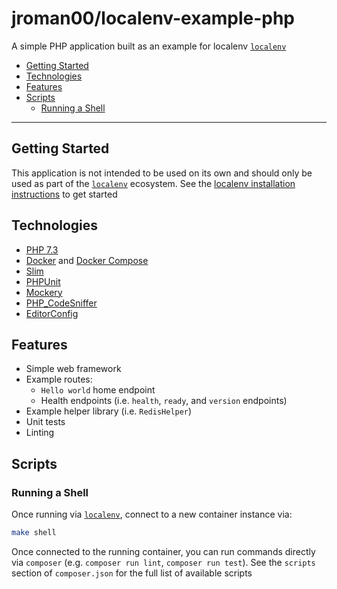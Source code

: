 # jroman00/localenv-example-php

A simple PHP application built as an example for localenv [`localenv`](https://github.com/jroman00/localenv)


<!-- @import "[TOC]" {cmd="toc" depthFrom=2 depthTo=6 orderedList=false} -->

<!-- code_chunk_output -->

- [Getting Started](#getting-started)
- [Technologies](#technologies)
- [Features](#features)
- [Scripts](#scripts)
  - [Running a Shell](#running-a-shell)

<!-- /code_chunk_output -->

---

## Getting Started

This application is not intended to be used on its own and should only be used as part of the [`localenv`](https://github.com/jroman00/localenv) ecosystem. See the [localenv installation instructions](https://github.com/jroman00/localenv/blob/master/README.md) to get started

## Technologies

* [PHP 7.3](https://secure.php.net/)
* [Docker](https://www.docker.com/) and [Docker Compose](https://docs.docker.com/compose/)
* [Slim](https://www.slimframework.com/)
* [PHPUnit](https://phpunit.de/)
* [Mockery](http://docs.mockery.io/en/latest/)
* [PHP\_CodeSniffer](https://github.com/squizlabs/PHP_CodeSniffer)
* [EditorConfig](https://editorconfig.org/)

## Features

* Simple web framework
* Example routes:
  * `Hello world` home endpoint
  * Health endpoints (i.e. `health`, `ready`, and `version` endpoints)
* Example helper library (i.e. `RedisHelper`)
* Unit tests
* Linting

## Scripts

### Running a Shell

Once running via [`localenv`](https://github.com/jroman00/localenv), connect to a new container instance via:

```bash
make shell
```

Once connected to the running container, you can run commands directly via `composer` (e.g. `composer run lint`, `composer run test`). See the `scripts` section of `composer.json` for the full list of available scripts

